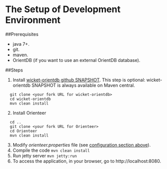 # The Setup of Development Environment

##Prerequisites

* java 7+.
* git.
* maven.
* OrientDB (if you want to use an external OrientDB database).

##Steps
1. Install [wicket-orientdb github SNAPSHOT](https://github.com/OrienteerDW/wicket-orientdb). This step is optional: wicket-orientdb SNAPSHOT is always available on Maven central.
```  
  git clone <your fork URL for wicket-orientdb>
  cd wicket-orientdb
  mvn clean install
```
2. Install Orienteer
```
  cd ..
  git clone <your fork URL for Orienteer>
  cd Orienteer
  mvn clean install
```
3. Modify *orienteer.properties* file (see [configuration section above](https://orienteer.gitbooks.io/orienteer/content/editing_the_orienteer_configuration_file.html)).
4. Compile the code `mvn clean install`
5. Run jetty server `mvn jetty:run`
6. To access the application, in your browser, go to http://localhost:8080.